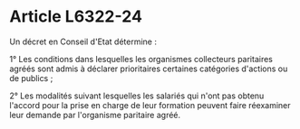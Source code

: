 # Article L6322-24

Un décret en Conseil d'Etat détermine :

1° Les conditions dans lesquelles les organismes collecteurs paritaires agréés sont admis à déclarer prioritaires certaines catégories d'actions ou de publics ;

2° Les modalités suivant lesquelles les salariés qui n'ont pas obtenu l'accord pour la prise en charge de leur formation peuvent faire réexaminer leur demande par l'organisme paritaire agréé.